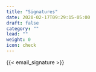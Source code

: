 ```yaml
---
title: "Signatures"
date: 2020-02-17T09:29:15-05:00
draft: false
category: ""
lead: ""
weight: 0
icon: check
---
```


{{< email_signature >}}
